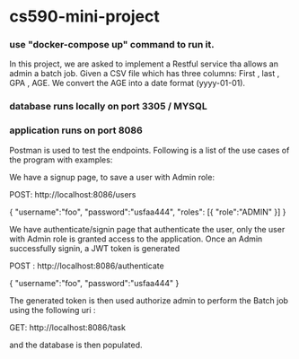 # cs590-mini-project

### use "docker-compose up" command to run it.

In this project, we are asked to implement a Restful service tha allows an admin a batch job. Given a CSV file which has three columns: First , last , GPA , AGE. We convert the AGE into a date format (yyyy-01-01). 

### database runs locally on port 3305 / MYSQL
### application runs on port 8086

Postman is used to test the endpoints. Following is a list of the use cases of the program with examples:

We have a signup page, to save a user with Admin role:

POST: http://localhost:8086/users

{
    "username":"foo",
    "password":"usfaa444",
    "roles": [{
        "role":"ADMIN"
    }]
}

We have authenticate/signin page that authenticate the user, only the user with Admin role is granted access to the application. Once an Admin successfully signin, a JWT token is generated 

POST : http://localhost:8086/authenticate

{
    "username":"foo",
    "password":"usfaa444"
}

The generated token is then used authorize admin to perform the Batch job using the following uri : 

GET: http://localhost:8086/task

and the database is then populated. 


